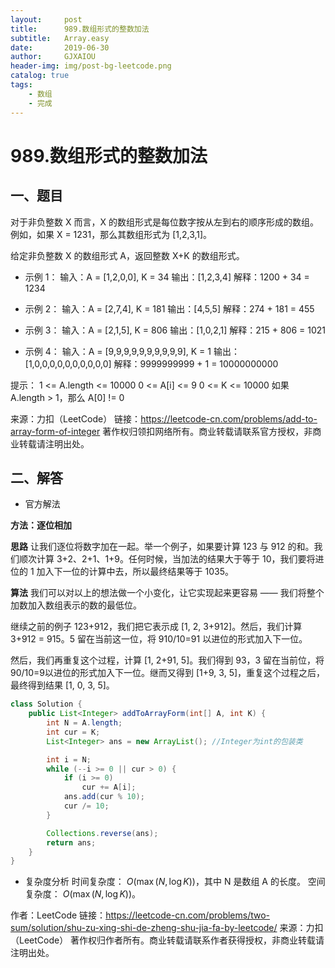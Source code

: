 ```yaml
---
layout:     post
title:      989.数组形式的整数加法
subtitle:   Array.easy
date:       2019-06-30
author:     GJXAIOU
header-img: img/post-bg-leetcode.png
catalog: true
tags:
    - 数组
	- 完成 
---
```


# 989.数组形式的整数加法

## 一、题目

对于非负整数 X 而言，X 的数组形式是每位数字按从左到右的顺序形成的数组。例如，如果 X = 1231，那么其数组形式为 [1,2,3,1]。

给定非负整数 X 的数组形式 A，返回整数 X+K 的数组形式。

- 示例 1：
输入：A = [1,2,0,0], K = 34
输出：[1,2,3,4]
解释：1200 + 34 = 1234

- 示例 2：
输入：A = [2,7,4], K = 181
输出：[4,5,5]
解释：274 + 181 = 455

- 示例 3：
输入：A = [2,1,5], K = 806
输出：[1,0,2,1]
解释：215 + 806 = 1021

- 示例 4：
输入：A = [9,9,9,9,9,9,9,9,9,9], K = 1
输出：[1,0,0,0,0,0,0,0,0,0,0]
解释：9999999999 + 1 = 10000000000


提示：
1 <= A.length <= 10000
0 <= A[i] <= 9
0 <= K <= 10000
如果 A.length > 1，那么 A[0] != 0

来源：力扣（LeetCode）
链接：https://leetcode-cn.com/problems/add-to-array-form-of-integer
著作权归领扣网络所有。商业转载请联系官方授权，非商业转载请注明出处。


## 二、解答


- 官方解法

**方法：逐位相加**

**思路**
让我们逐位将数字加在一起。举一个例子，如果要计算 123 与 912 的和。我们顺次计算 3+2、2+1、1+9。任何时候，当加法的结果大于等于 10，我们要将进位的 1 加入下一位的计算中去，所以最终结果等于 1035。

**算法**
我们可以对以上的想法做一个小变化，让它实现起来更容易 —— 我们将整个加数加入数组表示的数的最低位。

继续之前的例子 123+912，我们把它表示成 [1, 2, 3+912]。然后，我们计算 3+912 = 915。5 留在当前这一位，将 910/10=91 以进位的形式加入下一位。

然后，我们再重复这个过程，计算 [1, 2+91, 5]。我们得到 93，3 留在当前位，将 90/10=9以进位的形式加入下一位。继而又得到 [1+9, 3, 5]，重复这个过程之后，最终得到结果 [1, 0, 3, 5]。

```java
class Solution {
    public List<Integer> addToArrayForm(int[] A, int K) {
        int N = A.length;
        int cur = K;
        List<Integer> ans = new ArrayList(); //Integer为int的包装类

        int i = N;
        while (--i >= 0 || cur > 0) {
            if (i >= 0)
                cur += A[i];
            ans.add(cur % 10);
            cur /= 10;
        }

        Collections.reverse(ans);
        return ans;
    }
}
```
- 复杂度分析
时间复杂度： $O(\max(N, \log K))$，其中 N 是数组 A 的长度。
空间复杂度： $O(\max(N, \log K))$。

作者：LeetCode
链接：https://leetcode-cn.com/problems/two-sum/solution/shu-zu-xing-shi-de-zheng-shu-jia-fa-by-leetcode/
来源：力扣（LeetCode）
著作权归作者所有。商业转载请联系作者获得授权，非商业转载请注明出处。

